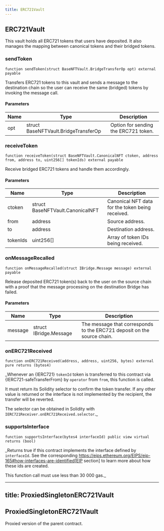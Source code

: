 ```yaml
---
title: ERC721Vault
---
```


## ERC721Vault

This vault holds all ERC721 tokens that users have deposited.
It also manages the mapping between canonical tokens and their bridged
tokens.

### sendToken

```solidity
function sendToken(struct BaseNFTVault.BridgeTransferOp opt) external payable
```

Transfers ERC721 tokens to this vault and sends a message to the
destination chain so the user can receive the same (bridged) tokens
by invoking the message call.

#### Parameters

| Name | Type                                 | Description                          |
| ---- | ------------------------------------ | ------------------------------------ |
| opt  | struct BaseNFTVault.BridgeTransferOp | Option for sending the ERC721 token. |

### receiveToken

```solidity
function receiveToken(struct BaseNFTVault.CanonicalNFT ctoken, address from, address to, uint256[] tokenIds) external payable
```

Receive bridged ERC721 tokens and handle them accordingly.

#### Parameters

| Name     | Type                             | Description                                      |
| -------- | -------------------------------- | ------------------------------------------------ |
| ctoken   | struct BaseNFTVault.CanonicalNFT | Canonical NFT data for the token being received. |
| from     | address                          | Source address.                                  |
| to       | address                          | Destination address.                             |
| tokenIds | uint256[]                        | Array of token IDs being received.               |

### onMessageRecalled

```solidity
function onMessageRecalled(struct IBridge.Message message) external payable
```

Release deposited ERC721 token(s) back to the user on the source
chain with a proof that the message processing on the destination Bridge
has failed.

#### Parameters

| Name    | Type                   | Description                                                             |
| ------- | ---------------------- | ----------------------------------------------------------------------- |
| message | struct IBridge.Message | The message that corresponds to the ERC721 deposit on the source chain. |

### onERC721Received

```solidity
function onERC721Received(address, address, uint256, bytes) external pure returns (bytes4)
```

\_Whenever an {IERC721} `tokenId` token is transferred to this contract via {IERC721-safeTransferFrom}
by `operator` from `from`, this function is called.

It must return its Solidity selector to confirm the token transfer.
If any other value is returned or the interface is not implemented by the recipient, the transfer will be reverted.

The selector can be obtained in Solidity with `IERC721Receiver.onERC721Received.selector`.\_

### supportsInterface

```solidity
function supportsInterface(bytes4 interfaceId) public view virtual returns (bool)
```

\_Returns true if this contract implements the interface defined by
`interfaceId`. See the corresponding
https://eips.ethereum.org/EIPS/eip-165#how-interfaces-are-identified[EIP section]
to learn more about how these ids are created.

This function call must use less than 30 000 gas.\_

---

## title: ProxiedSingletonERC721Vault

## ProxiedSingletonERC721Vault

Proxied version of the parent contract.

